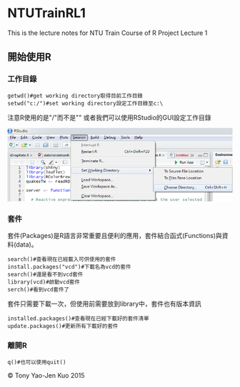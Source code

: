 # NTUTrainRL1
This is the lecture notes for NTU Train Course of R Project Lecture 1

## 開始使用R

### 工作目錄

```{r}
getwd()#get working directory取得目前工作目錄
setwd("c:/")#set working directory設定工作目錄至c:\
```

注意R使用的是"/"而不是"\"
或者我們可以使用RStudio的GUI設定工作目錄

![用GUI設定工作目錄](/screenshots/setwd.png)

### 套件

套件(Packages)是R語言非常重要且便利的應用，套件結合函式(Functions)與資料(data)。

```{r}
search()#查看現在已經載入可供使用的套件
install.packages("vcd")#下載名為vcd的套件
search()#還是看不到vcd套件
library(vcd)#啟動vcd套件
serch()#看到vcd套件了
```

套件只需要下載一次，但使用前需要放到library中，套件也有版本資訊

```{r}
installed.packages()#查看現在已經下載好的套件清單
update.packages()#更新所有下載好的套件
```

### 離開R

```{r}
q()#也可以使用quit()
```

&copy; Tony Yao-Jen Kuo 2015
